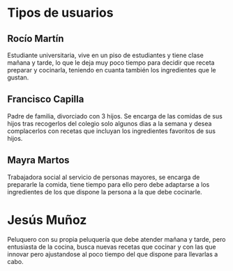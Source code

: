 # Tipos de usuarios

## Rocío Martín
Estudiante universitaria, vive en un piso de estudiantes y tiene clase mañana y tarde, lo que 
le deja muy poco tiempo para decidir que receta preparar y cocinarla, teniendo en cuanta también los ingredientes que le gustan.

## Francisco Capilla
Padre de familia, divorciado con 3 hijos. Se encarga de las comidas de sus hijos tras recogerlos del colegio solo algunos dias a la semana y desea complacerlos con recetas que incluyan los ingredientes favoritos de sus hijos.

## Mayra Martos
Trabajadora social al servicio de personas mayores, se encarga de prepararle la comida, tiene tiempo para ello pero debe adaptarse a los ingredientes de los que dispone la persona a la que debe cocinarle.

# Jesús Muñoz
Peluquero con su propia peluquería que debe atender mañana y tarde, pero entusiasta de la cocina, busca nuevas recetas que cocinar y con las que innovar pero ajustandose al poco tiempo del que dispone para llevarlas a cabo.


